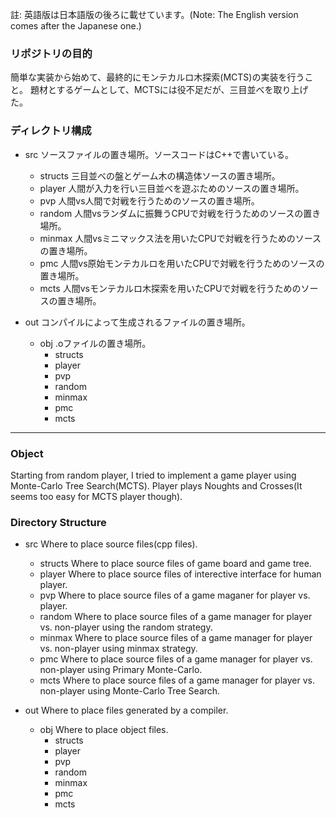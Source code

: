 註: 英語版は日本語版の後ろに載せています。(Note: The English version comes after the Japanese one.)

### リポジトリの目的
簡単な実装から始めて、最終的にモンテカルロ木探索(MCTS)の実装を行うこと。
題材とするゲームとして、MCTSには役不足だが、三目並べを取り上げた。

### ディレクトリ構成
- src
  ソースファイルの置き場所。ソースコードはC++で書いている。
  - structs
    三目並べの盤とゲーム木の構造体ソースの置き場所。
  - player
    人間が入力を行い三目並べを遊ぶためのソースの置き場所。
  - pvp
    人間vs人間で対戦を行うためのソースの置き場所。
  - random
    人間vsランダムに振舞うCPUで対戦を行うためのソースの置き場所。
  - minmax
    人間vsミニマックス法を用いたCPUで対戦を行うためのソースの置き場所。
  - pmc
    人間vs原始モンテカルロを用いたCPUで対戦を行うためのソースの置き場所。
  - mcts
    人間vsモンテカルロ木探索を用いたCPUで対戦を行うためのソースの置き場所。

- out
  コンパイルによって生成されるファイルの置き場所。
  - obj
    .oファイルの置き場所。
    - structs
    - player
    - pvp
    - random
    - minmax
    - pmc
    - mcts

---
### Object
Starting from random player, I tried to implement a game player using Monte-Carlo Tree Search(MCTS).
Player plays Noughts and Crosses(It seems too easy for MCTS player though).

### Directory Structure
- src
  Where to place source files(cpp files).
  - structs
    Where to place source files of game board and game tree.
  - player
    Where to place source files of interective interface for human player.
  - pvp
    Where to place source files of a game maganer for player vs. player.
  - random
    Where to place source files of a game manager for player vs. non-player using the random strategy.
  - minmax
    Where to place source files of a game manager for player vs. non-player using minmax strategy.
  - pmc
    Where to place source files of a game manager for player vs. non-player using Primary Monte-Carlo.
  - mcts
    Where to place source files of a game manager for player vs. non-player using Monte-Carlo Tree Search.

- out
  Where to place files generated by a compiler.
  - obj
    Where to place object files.
    - structs
    - player
    - pvp
    - random
    - minmax
    - pmc
    - mcts
